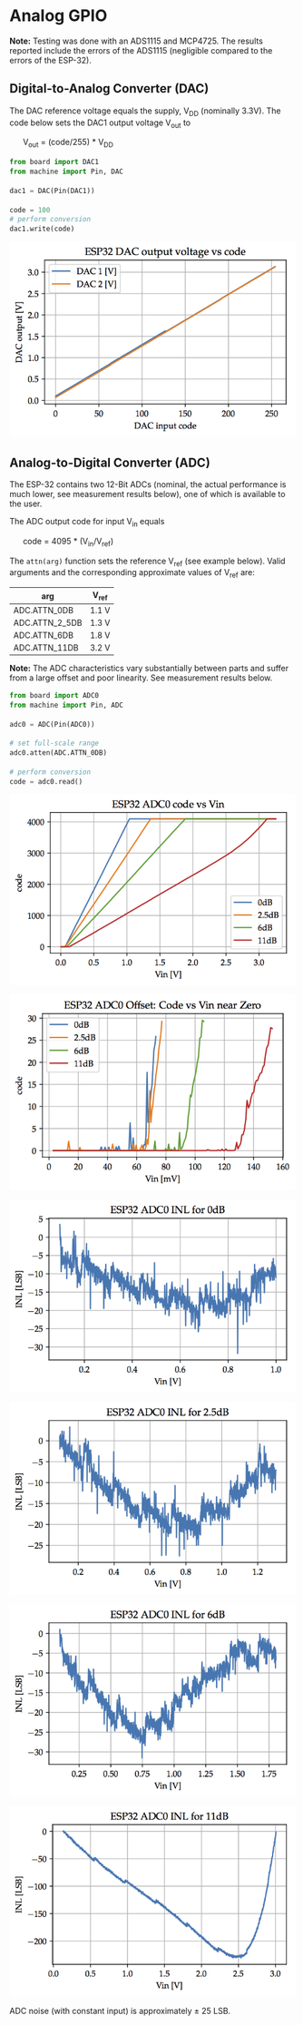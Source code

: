 # Analog GPIO

**Note:** Testing was done with an ADS1115 and MCP4725. The results reported include the errors of the ADS1115 (negligible compared to the errors of the ESP-32).

## Digital-to-Analog Converter (DAC)

The DAC reference voltage equals the supply, V<sub>DD</sub> (nominally 3.3V). The code below sets the DAC1 output voltage V<sub>out</sub> to 

&nbsp;&nbsp;&nbsp;&nbsp;&nbsp;&nbsp;V<sub>out</sub> = (code/255) * V<sub>DD</sub>

```python
from board import DAC1
from machine import Pin, DAC

dac1 = DAC(Pin(DAC1))

code = 100
# perform conversion
dac1.write(code)
```

![DAC output voltage versus input code (0 ... 255)](adc/esp32_dac.png)

## Analog-to-Digital Converter (ADC)

The ESP-32 contains two 12-Bit ADCs (nominal, the actual performance is much lower, see measurement results below), one of which is available to the user.

The ADC output code for input V<sub>in</sub> equals

&nbsp;&nbsp;&nbsp;&nbsp;&nbsp;&nbsp;code = 4095 * (V<sub>in</sub>/V<sub>ref</sub>)

The `attn(arg)` function sets the reference V<sub>ref</sub> (see example below). Valid arguments and the corresponding approximate values of V<sub>ref</sub> are:

arg | V<sub>ref</sub>
------| ---------------
ADC.ATTN_0DB   | 1.1 V
ADC.ATTN_2_5DB | 1.3 V
ADC.ATTN_6DB   | 1.8 V
ADC.ATTN_11DB  | 3.2 V

**Note:** The ADC characteristics vary substantially between parts and suffer from a large offset and poor linearity. See measurement results below.

```python
from board import ADC0
from machine import Pin, ADC

adc0 = ADC(Pin(ADC0))

# set full-scale range
adc0.atten(ADC.ATTN_0DB)

# perform conversion
code = adc0.read()
```

![ADC output code versus input voltage](adc/esp32_adc_vin.png)

![ADC offset](adc/esp32_adc_vin_offset.png)

![ADC INL for 0 dB attenuation](adc/esp32_adc_inl_0dB.png)

![ADC INL for 2.5 dB attenuation](adc/esp32_adc_inl_2.5dB.png)

![ADC INL for 6 dB attenuation](adc/esp32_adc_inl_6dB.png)

![ADC INL for 11 dB attenuation](adc/esp32_adc_inl_11dB.png)

ADC noise (with constant input) is approximately &plusmn; 25 LSB.
